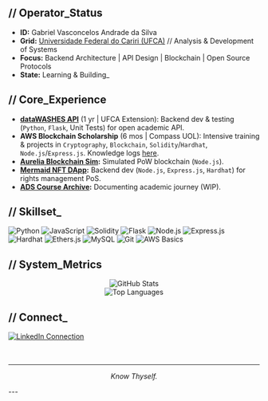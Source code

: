 ## // Operator_Status

*   **ID:** Gabriel Vasconcelos Andrade da Silva
*   **Grid:** [Universidade Federal do Cariri (UFCA)](https://ufca.edu.br/) // Analysis & Development of Systems
*   **Focus:** Backend Architecture | API Design | Blockchain | Open Source Protocols
*   **State:** Learning & Building_

## // Core_Experience

*   **[dataWASHES API](https://github.com/gesid/dataWASHES)** (1 yr | UFCA Extension): Backend dev & testing (`Python`, `Flask`, Unit Tests) for open academic API.
*   **AWS Blockchain Scholarship** (6 mos | Compass UOL): Intensive training & projects in `Cryptography`, `Blockchain`, `Solidity`/`Hardhat`, `Node.js`/`Express.js`. Knowledge logs [here](https://github.com/vasconcel/crypto-submersion).
*   **[Aurelia Blockchain Sim](https://github.com/vasconcel/aurelia-blockchain):** Simulated PoW blockchain (`Node.js`).
*   **[Mermaid NFT DApp](https://github.com/vasconcel/mermaid-NFT):** Backend dev (`Node.js`, `Express.js`, `Hardhat`) for rights management PoS.
*   **[ADS Course Archive](https://github.com/vasconcel/systems-analysis-development):** Documenting academic journey (WIP).

## // Skillset_

<p align="left">
  <img src="https://img.shields.io/badge/Python-%23000000?style=for-the-badge&logo=python&logoColor=00FF00" alt="Python"/>
  <img src="https://img.shields.io/badge/JavaScript-%23000000?style=for-the-badge&logo=javascript&logoColor=00FF00" alt="JavaScript"/>
  <img src="https://img.shields.io/badge/Solidity-%23000000?style=for-the-badge&logo=solidity&logoColor=00FF00" alt="Solidity"/>
  <img src="https://img.shields.io/badge/Flask-%23000000?style=for-the-badge&logo=flask&logoColor=00FF00" alt="Flask"/>
  <img src="https://img.shields.io/badge/Node.js-%23000000?style=for-the-badge&logo=node.js&logoColor=00FF00" alt="Node.js"/>
  <img src="https://img.shields.io/badge/Express-%23000000?style=for-the-badge&logo=express&logoColor=00FF00" alt="Express.js"/>
  <img src="https://img.shields.io/badge/Hardhat-%23000000?style=for-the-badge&logo=hardhat&logoColor=00FF00" alt="Hardhat"/>
  <img src="https://img.shields.io/badge/Ethers.js-%23000000?style=for-the-badge&logo=ethereum&logoColor=00FF00" alt="Ethers.js"/>
  <img src="https://img.shields.io/badge/MySQL-%23000000?style=for-the-badge&logo=mysql&logoColor=00FF00" alt="MySQL"/>
  <img src="https://img.shields.io/badge/Git-%23000000?style=for-the-badge&logo=git&logoColor=00FF00" alt="Git"/>
  <img src="https://img.shields.io/badge/AWS-%23000000?style=for-the-badge&logo=amazon-aws&logoColor=00FF00" alt="AWS Basics"/>
</p>

## // System_Metrics

<p align="center">
  <img src="https://github-readme-stats.vercel.app/api?username=vasconcel&show_icons=true&theme=tokyonight&hide_border=true&count_private=true&icon_color=00FF00&text_color=00FF00&bg_color=000000&title_color=00FF00" alt="GitHub Stats" />
  <br/>
  <img src="https://github-readme-stats.vercel.app/api/top-langs/?username=vasconcel&layout=compact&theme=tokyonight&hide_border=true&langs_count=6&card_width=320&text_color=00FF00&bg_color=000000&title_color=00FF00" alt="Top Languages" />
</p>

## // Connect_

<div>
  <a target="_blank" href="https://www.linkedin.com/in/devitruvius"><img src="https://img.shields.io/badge/LinkedIn-%23000000?style=for-the-badge&logo=linkedin&logoColor=00FF00" target="_blank" alt="LinkedIn Connection"></a>
</div>

<br>
<br>

---
<p align="center">
  <i>Know Thyself.</i>
</p>
---
